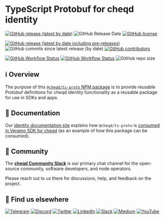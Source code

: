 # TypeScript Protobuf for cheqd identity

[![GitHub release (latest by date)](https://img.shields.io/github/v/release/cheqd/ts-proto?color=green&label=stable%20release&style=flat-square)](https://github.com/cheqd/ts-proto/releases/latest) ![GitHub Release Date](https://img.shields.io/github/release-date/cheqd/ts-proto?color=green&style=flat-square) [![GitHub license](https://img.shields.io/github/license/cheqd/ts-proto?color=blue&style=flat-square)](https://github.com/cheqd/ts-proto/blob/main/LICENSE)

[![GitHub release (latest by date including pre-releases)](https://img.shields.io/github/v/release/cheqd/ts-proto?include_prereleases&label=dev%20release&style=flat-square)](https://github.com/cheqd/ts-proto/releases/) ![GitHub commits since latest release (by date)](https://img.shields.io/github/commits-since/cheqd/ts-proto/latest?style=flat-square) [![GitHub contributors](https://img.shields.io/github/contributors/cheqd/ts-proto?label=contributors%20%E2%9D%A4%EF%B8%8F&style=flat-square)](https://github.com/cheqd/ts-proto/graphs/contributors)

[![GitHub Workflow Status](https://img.shields.io/github/workflow/status/cheqd/ts-proto/Workflow%20Dispatch?label=workflows&style=flat-square)](https://github.com/cheqd/ts-proto/actions/workflows/dispatch.yml) [![GitHub Workflow Status](https://img.shields.io/github/workflow/status/cheqd/ts-proto/CodeQL?label=CodeQL&style=flat-square)](https://github.com/cheqd/ts-proto/actions/workflows/codeql.yml) ![GitHub repo size](https://img.shields.io/github/repo-size/cheqd/ts-proto?style=flat-square)

## ℹ️ Overview

The purpose of this [`@cheqd/ts-proto` NPM package](https://www.npmjs.com/package/@cheqd/ts-proto) is to provide reusable Protobuf definitions for cheqd identity functionality as a reusable package for use in SDKs and apps.

## 📖 Documentation

Our [identity documentation site](https://docs.cheqd.io/identity/) explains how `@cheqd/ts-proto` is [consumed in Veramo SDK for cheqd](https://docs.cheqd.io/identity/using-decentralised-identity-in-apps/veramo-sdk-for-cheqd) (as an example of how this package can be consumed).

## 💬 Community

The [**cheqd Community Slack**](http://cheqd.link/join-cheqd-slack) is our primary chat channel for the open-source community, software developers, and node operators.

Please reach out to us there for discussions, help, and feedback on the project.

## 🙋 Find us elsewhere

[![Telegram](https://img.shields.io/badge/Telegram-2CA5E0?style=for-the-badge\&logo=telegram\&logoColor=white)](https://t.me/cheqd) [![Discord](https://img.shields.io/badge/Discord-7289DA?style=for-the-badge\&logo=discord\&logoColor=white)](http://cheqd.link/discord-github) [![Twitter](https://img.shields.io/badge/Twitter-1DA1F2?style=for-the-badge\&logo=twitter\&logoColor=white)](https://twitter.com/intent/follow?screen\_name=cheqd\_io) [![LinkedIn](https://img.shields.io/badge/LinkedIn-0077B5?style=for-the-badge\&logo=linkedin\&logoColor=white)](http://cheqd.link/linkedin) [![Slack](https://img.shields.io/badge/Slack-4A154B?style=for-the-badge\&logo=slack\&logoColor=white)](http://cheqd.link/join-cheqd-slack) [![Medium](https://img.shields.io/badge/Medium-12100E?style=for-the-badge\&logo=medium\&logoColor=white)](https://blog.cheqd.io) [![YouTube](https://img.shields.io/badge/YouTube-FF0000?style=for-the-badge\&logo=youtube\&logoColor=white)](https://www.youtube.com/channel/UCBUGvvH6t3BAYo5u41hJPzw/)

